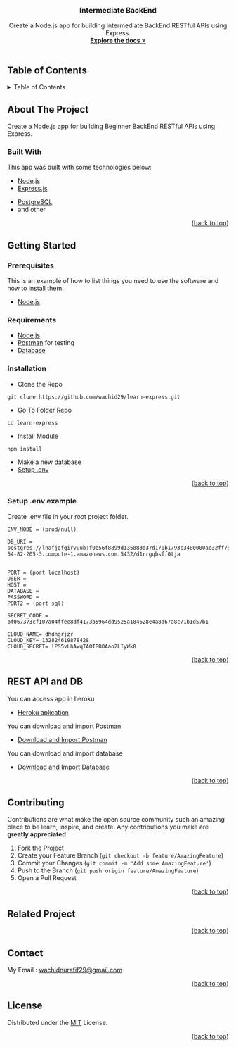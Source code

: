 <div id="top"></div>

<!-- PROJECT LOGO -->
<br />
<div align="center">
  <h3 align="center">Intermediate BackEnd</h3>

  <p align="center">
    Create a Node.js app for building Intermediate BackEnd RESTful APIs using Express.
    <br />
    <a href="#table-of-contents"><strong>Explore the docs »</strong></a>
    <br />
    <br />
<!--     <a href="https://food-recipe-fandi.herokuapp.com/">View Web Service</a>
    ·
    <a href="https://github.com/fandipras7/foodRecipeApi/issues">Report Bug</a>
    ·
    <a href="https://github.com/fandipras7/foodRecipeApi/issues">Request Feature</a> -->
  </p>

</div>

<!-- TABLE OF CONTENTS -->
## Table of Contents
<details>
  <summary>Table of Contents</summary>
  <ol>
    <li>
      <a href="#about-the-project">About The Project</a>
      <ul>
        <li><a href="#built-with">Built With</a></li>
      </ul>
    </li>
    <li>
      <a href="#getting-started">Getting Started</a>
      <ul>
        <li><a href="#prerequisites">Prerequisites</a></li>
        <li><a href="#requirements">Requirements</a></li>
        <li><a href="#installation">Installation</a></li>
        <li><a href="#setup-env-example">Setup .env example</a></li>
      </ul>
    </li>
    <li><a href="#rest-api_and_db">REST API and DB</a></li>
    <li><a href="#contributing">Contributing</a></li>
    <li><a href="#related-project">Related Project</a></li>
    <li><a href="#contributing">Contributing</a></li>
    <li><a href="#contact">Contact</a></li>
    <li><a href="#license">License</a></li>
  </ol>
</details>

<!-- ABOUT THE PROJECT -->
## About The Project
Create a Node.js app for building Beginner BackEnd RESTful APIs using Express.

### Built With
This app was built with some technologies below:
- [Node.js](https://nodejs.org/en/)
- [Express.js](https://expressjs.com/)
<!-- - [JSON Web Tokens](https://jwt.io/) -->
- [PostgreSQL](https://www.postgresql.org/)
- and other

<p align="right">(<a href="#top">back to top</a>)</p>

<!-- GETTING STARTED -->
## Getting Started

### Prerequisites

This is an example of how to list things you need to use the software and how to install them.

* [Node.js](https://nodejs.org/en/download/)

### Requirements
* [Node.js](https://nodejs.org/en/)
* [Postman](https://www.getpostman.com/) for testing
* [Database](https://www.postgresql.org/)

### Installation

- Clone the Repo
```
git clone https://github.com/wachid29/learn-express.git

```
- Go To Folder Repo
```
cd learn-express
```
- Install Module
```
npm install
```
- Make a new database
- <a href="#setup-env-example">Setup .env</a>
<!-- - Type ` npm run dev` To Start Development
- Type ` npm run start` To Start Production -->

<p align="right">(<a href="#top">back to top</a>)</p>

### Setup .env example

Create .env file in your root project folder.

```env
ENV_MODE = (prod/null)

DB_URI = postgres://lnafjgfgirvuub:f0e56f8899d135883d37d170b1793c3480000ae32ff751344e8d2372afec88eb@ec2-54-82-205-3.compute-1.amazonaws.com:5432/d1rrgqbsff0tja


PORT = (port localhost)
USER = 
HOST = 
DATABASE = 
PASSWORD = 
PORT2 = (port sql)

SECRET_CODE = bf067373cf107a04ffee8df4173b5964dd9525a184628e4a8d67a8c71b1d57b1

CLOUD_NAME= dhdngrjzr
CLOUD_KEY= 132824619878428
CLOUD_SECRET= lPS5vLhAwqTAOIBBOAao2LIyWk8
```

<p align="right">(<a href="#top">back to top</a>)</p>

## REST API and DB
You can access app in heroku
</br>
- [Heroku aplication](https://intermediate-backend-pijar.herokuapp.com/)

You can download and import Postman 
</br>

- [Download and Import Postman](https://drive.google.com/drive/folders/1u60K0ldMdwC0zIFM4Nc6aTT2_WiFOPFs?usp=sharing)


You can download and import database
</br>
- [Download and Import Database](https://drive.google.com/drive/folders/1zH8Qz1YpkLjaAv0mYK5-Gfqc_zzFgGWF?usp=sharing)

<p align="right">(<a href="#top">back to top</a>)</p>

<!-- CONTRIBUTING -->
## Contributing

Contributions are what make the open source community such an amazing place to be learn, inspire, and create. Any contributions you make are **greatly appreciated**.

1. Fork the Project
2. Create your Feature Branch (`git checkout -b feature/AmazingFeature`)
3. Commit your Changes (`git commit -m 'Add some AmazingFeature'`)
4. Push to the Branch (`git push origin feature/AmazingFeature`)
5. Open a Pull Request

<p align="right">(<a href="#top">back to top</a>)</p>

## Related Project

<p align="right">(<a href="#top">back to top</a>)</p>

## Contact

My Email : wachidnurafif29@gmail.com

<p align="right">(<a href="#top">back to top</a>)</p>

## License
Distributed under the [MIT](/LICENSE) License.

<p align="right">(<a href="#top">back to top</a>)</p>

